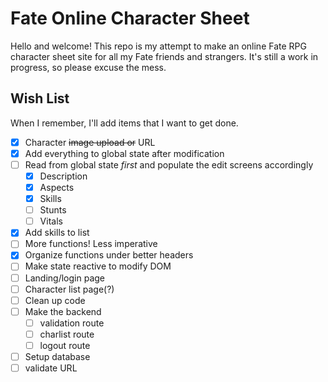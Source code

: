 # Fate Online Character Sheet

Hello and welcome! This repo is my attempt to make an online Fate RPG character sheet site for all my Fate friends and strangers. It's still a work in progress, so please excuse the mess.

## Wish List

When I remember, I'll add items that I want to get done.

- [X] Character ~~image upload or~~ URL
- [X] Add everything to global state after modification
- [ ] Read from global state *first* and populate the edit screens accordingly
  - [X] Description
  - [X] Aspects
  - [X] Skills
  - [ ] Stunts
  - [ ] Vitals
- [X] Add skills to list
- [ ] More functions! Less imperative
- [X] Organize functions under better headers
- [ ] Make state reactive to modify DOM
- [ ] Landing/login page
- [ ] Character list page(?)
- [ ] Clean up code
- [ ] Make the backend
  - [ ] validation route
  - [ ] charlist route
  - [ ] logout route
- [ ] Setup database
- [ ] validate URL
